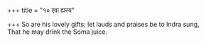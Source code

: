 +++
title = "१० एवा ह्यस्य"

+++
So are his lovely gifts; let lauds and praises be to Indra sung,  
     That he may drink the Soma juice.